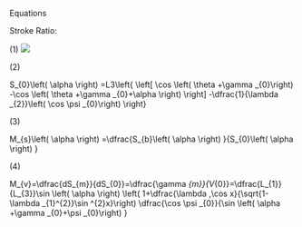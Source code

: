 Equations

Stroke Ratio:

(1)
<img src="https://render.githubusercontent.com/render/math?math=e^{
\begin{aligned}S_{b}\left( \alpha \right) =L1\left\{ \dfrac{1}{\lambda _{1}}[ \cos \gamma _{0}-\sqrt{ 1-\lambda _{1}^{2}( 1-\cos ^{2}\alpha ] }-\cos \left( \gamma _{0}+\alpha \right) +\cos \gamma _{0}\right\} \\ .\end{aligned}} = -1">

(2)

S_{0}\left( \alpha \right) =L3\left\{ \left[ \cos \left( \theta +\gamma _{0}\right) -\cos \left( \theta +\gamma _{0}+\alpha \right) \right] -\dfrac{1}{\lambda _{2}}\left( \cos \psi _{0}\right) \right\}

(3)

M_{s}\left( \alpha \right) =\dfrac{S_{b}\left( \alpha \right) }{S_{0}\left( \alpha \right) }

(4)

M_{v}=\dfrac{dS_{m}}{dS_{0}}=\dfrac{\gamma _{m}}{V_{0}}=\dfrac{L_{1}}{L_{3}}\sin \left( \alpha \right) \left( 1+\dfrac{\lambda ,\cos x}{\sqrt{1-\lambda _{1}^{2}}\sin ^{2}x}\right) \dfrac{\cos \psi _{0}}{\sin \left( \alpha +\gamma _{0}+\psi _{0}\right) }


